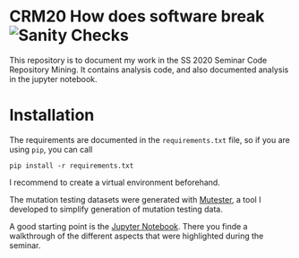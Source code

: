 # CRM20 How does software break ![Sanity Checks](https://github.com/XPerianer/CRM20_How_does_software_break/workflows/Sanity%20Checks/badge.svg)

This repository is to document my work in the SS 2020 Seminar Code Repository Mining.
It contains analysis code, and also documented analysis in the jupyter notebook.

# Installation
The requirements are documented in the `requirements.txt` file, so if you are using `pip`, you can call
```
pip install -r requirements.txt
```
I recommend to create a virtual environment beforehand.

The mutation testing datasets were generated with [Mutester](https://github.com/XPerianer/CRM2020), a tool I developed to simplify generation of mutation testing data.

A good starting point is the [Jupyter Notebook](./How_does_software_break.ipynb). There you finde a walkthrough of the different aspects that were highlighted during the seminar.

